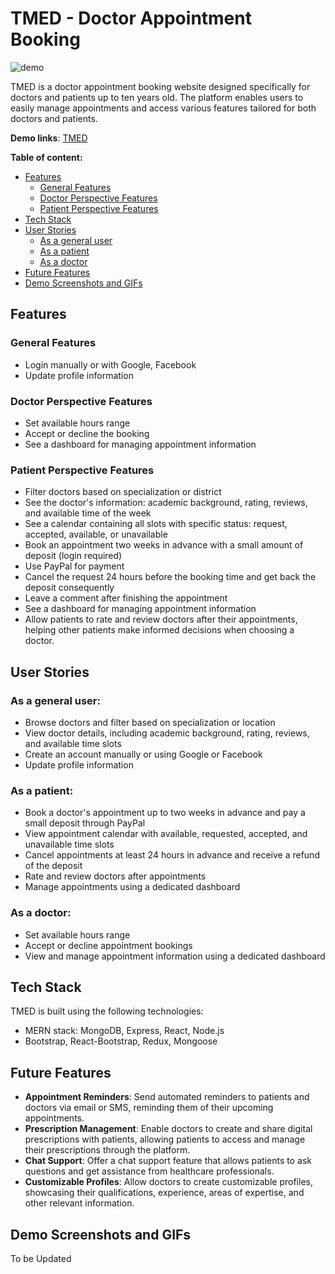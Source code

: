 # TMED - Doctor Appointment Booking
![demo](https://img.shields.io/badge/demo-live-brightgreen)

TMED is a doctor appointment booking website designed specifically for doctors and patients up to ten years old. The platform enables users to easily manage appointments and access various features tailored for both doctors and patients.

**Demo links**: [TMED](https://tmed.netlify.app)

**Table of content:**
- [Features](#Features)
    - [General Features](#General-Features)
    - [Doctor Perspective Features](#Doctor-Perspective-Features)
    - [Patient Perspective Features](#Patient-Perspective-Features)
- [Tech Stack](#Tech-Stack)
- [User Stories](#User-Stories)
    - [As a general user](#As-a-general-user)
    - [As a patient](#As-a-patient)
    - [As a doctor](#As-a-doctor)
- [Future Features](#Future-Features)
- [Demo Screenshots and GIFs](#Demo-Screenshots-and-GIFs)

## Features
### General Features
- Login manually or with Google, Facebook
- Update profile information
### Doctor Perspective Features
- Set available hours range
- Accept or decline the booking
- See a dashboard for managing appointment information
### Patient Perspective Features
- Filter doctors based on specialization or district
- See the doctor's information: academic background, rating, reviews, and available time of the week
- See a calendar containing all slots with specific status: request, accepted, available, or unavailable
- Book an appointment two weeks in advance with a small amount of deposit (login required)
- Use PayPal for payment
- Cancel the request 24 hours before the booking time and get back the deposit consequently
- Leave a comment after finishing the appointment
- See a dashboard for managing appointment information
- Allow patients to rate and review doctors after their appointments, helping other patients make informed decisions when choosing a doctor.

## User Stories
### As a general user:
- Browse doctors and filter based on specialization or location
- View doctor details, including academic background, rating, reviews, and available time slots
- Create an account manually or using Google or Facebook
- Update profile information
### As a patient:
- Book a doctor's appointment up to two weeks in advance and pay a small deposit through PayPal
- View appointment calendar with available, requested, accepted, and unavailable time slots
- Cancel appointments at least 24 hours in advance and receive a refund of the deposit
- Rate and review doctors after appointments
- Manage appointments using a dedicated dashboard
### As a doctor:
- Set available hours range
- Accept or decline appointment bookings
- View and manage appointment information using a dedicated dashboard
## Tech Stack
TMED is built using the following technologies:

- MERN stack: MongoDB, Express, React, Node.js
- Bootstrap, React-Bootstrap, Redux, Mongoose

## Future Features
- **Appointment Reminders**: Send automated reminders to patients and doctors via email or SMS, reminding them of their upcoming appointments.
- **Prescription Management**: Enable doctors to create and share digital prescriptions with patients, allowing patients to access and manage their prescriptions through the platform.
- **Chat Support**: Offer a chat support feature that allows patients to ask questions and get assistance from healthcare professionals.
- **Customizable Profiles**: Allow doctors to create customizable profiles, showcasing their qualifications, experience, areas of expertise, and other relevant information.

## Demo Screenshots and GIFs
To be Updated
